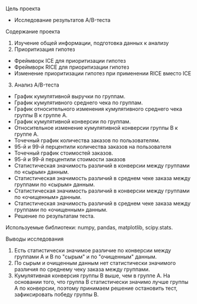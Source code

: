 Цель проекта
 - Исследование результатов A/B-теста

Содержание проекта
1.  Изучение общей информации, подготовка данных к анализу
2.  Приоритизация гипотез
 -  Фреймворк ICE для приоритизации гипотез
 -  Фреймворк RICE для приоритизации гипотез
 -  Изменение приоритизации гипотез при применении RICE вместо ICE
3.  Анализ A/B-теста
 - График кумулятивной выручки по группам.
 -  График кумулятивного среднего чека по группам.
 -  График относительного изменения кумулятивного среднего чека группы B к группе A.
 -  График кумулятивной конверсии по группам.
 -  Относительное изменение кумулятивной конверсии группы B к группе A.
 -  Точечный график количества заказов по пользователям.
 -  95-й и 99-й перцентили количества заказов на пользователя
 -  Точечный график стоимостей заказов.
 -  95-й и 99-й перцентили стоимости заказов
 -  Статистическая значимость различий в конверсии между группами по «сырым» данным.
 -  Статистическая значимость различий в среднем чеке заказа между группами по «сырым» данным.
 -  Статистическая значимость различий в конверсии между группами по «очищенным» данным.
 -  Cтатистическая значимость различий в среднем чеке заказа между группами по «очищенным» данным.
 -  Решение по результатам теста.

Используемые библиотеки: numpy, pandas, matplotlib, scipy.stats.

Выводы исследования
1. Есть статистически значимое различие по конверсии между группами А и В по "сырым" и по "очищенным" данным.
2. По сырым и очищенным данным нет статистически значимого различия по среднему чеку заказа между группами.
3. Кумулятивная конверсия группы В выше, чем в группе А.
На основании того, что группа B статистически значимо лучше группы A по конверсии, поэтому принимаем решение остановить тест, зафиксировать победу группы В.
